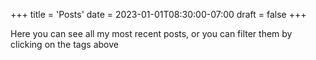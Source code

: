 +++
title = 'Posts'
date = 2023-01-01T08:30:00-07:00
draft = false
+++

Here you can see all my most recent posts, or you can filter them
by clicking on the tags above
